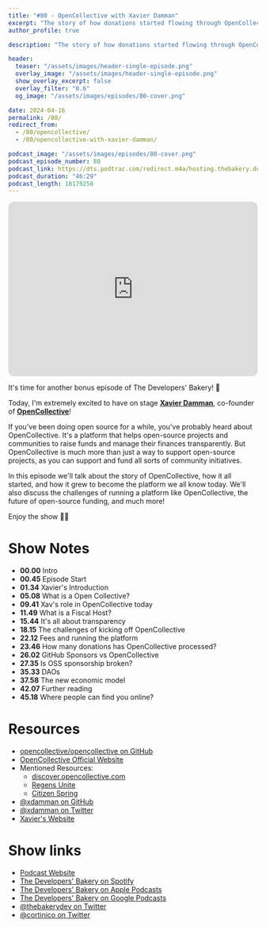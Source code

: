 ```yaml
---
title: "#80 - OpenCollective with Xavier Damman"
excerpt: "The story of how donations started flowing through OpenCollective, with Xavier Damman."
author_profile: true

description: "The story of how donations started flowing through OpenCollective, with Xavier Damman."

header:
  teaser: "/assets/images/header-single-episode.png"
  overlay_image: "/assets/images/header-single-episode.png"
  show_overlay_excerpt: false
  overlay_filter: "0.6"
  og_image: "/assets/images/episodes/80-cover.png"

date: 2024-04-16
permalink: /80/
redirect_from:
  - /80/opencollective/
  - /80/opencollective-with-xavier-damman/

podcast_image: "/assets/images/episodes/80-cover.png"
podcast_episode_number: 80
podcast_link: https://dts.podtrac.com/redirect.m4a/hosting.thebakery.dev/80-thedevelopersbakery-opencollective.m4a
podcast_duration: "46:29"
podcast_length: 18179250
---
```


<iframe style="border-radius:12px" src="https://open.spotify.com/embed/episode/3C1FtQVZQoqc4qB6kW9JtM?utm_source=generator" width="100%" height="352" frameBorder="0" allowfullscreen="" allow="autoplay; clipboard-write; encrypted-media; fullscreen; picture-in-picture" loading="lazy"></iframe>

It's time for another bonus episode of The Developers' Bakery! 🎉

Today, I'm extremely excited to have on stage [**Xavier Damman**](https://twitter.com/xdamman), co-founder of [**OpenCollective**](https://opencollective.com/)!

If you've been doing open source for a while, you've probably heard about OpenCollective. It's a platform that helps open-source projects and communities to raise funds and manage their finances transparently. But OpenCollective is much more than just a way to support open-source projects, as you can support and fund all sorts of community initiatives.

In this episode we'll talk about the story of OpenCollective, how it all started, and how it grew to become the platform we all know today. We'll also discuss the challenges of running a platform like OpenCollective, the future of open-source funding, and much more!

Enjoy the show 👨‍🍳

# Show Notes

- **00.00** Intro
- **00.45** Episode Start
- **01.34** Xavier's Introduction
- **05.08** What is a Open Collective?
- **09.41** Xav's role in OpenCollective today
- **11.49** What is a Fiscal Host?
- **15.44** It's all about transparency
- **18.15** The challenges of kicking off OpenCollective
- **22.12** Fees and running the platform
- **23.46** How many donations has OpenCollective processed?
- **26.02** GitHub Sponsors vs OpenCollective
- **27.35** Is OSS sponsorship broken?
- **35.33** DAOs
- **37.58** The new economic model
- **42.07** Further reading
- **45.18** Where people can find you online?

# Resources

- <i class="fab fa-github"></i> [opencollective/opencollective on GitHub](https://github.com/opencollective/opencollective)
- <i class="fas fa-link"></i> [OpenCollective Official Website](https://opencollective.com)
- Mentioned Resources:
  - <i class="fas fa-link"></i> [discover.opencollective.com](https://discover.opencollective.com)
  - <i class="fas fa-link"></i> [Regens Unite](https://www.regensunite.earth/)
  - <i class="fas fa-link"></i> [Citizen Spring](https://citizenspring.earth/)
- <i class="fab fa-github"></i> [@xdamman on GitHub](https://github.com/xdamman)
- <i class="fab fa-twitter"></i> [@xdamman on Twitter](https://twitter.com/xdamman)
- <i class="fas fa-link"></i> [Xavier's Website](https://xavier.brussels/)

# Show links

- <i class="fas fa-link"></i> [Podcast Website](https://thebakery.dev)
- <i class="fab fa-spotify"></i> [The Developers' Bakery on Spotify](https://open.spotify.com/show/4jV6Yoz7D38sZJlYMzJm3k?si=AL3ske_0R_CKlEScMhYhug)
- <i class="fas fa-podcast"></i> [The Developers' Bakery on Apple Podcasts](https://podcasts.apple.com/us/podcast/the-developers-bakery/id1542849034)
- <i class="fab fa-google-play"></i> [The Developers' Bakery on Google Podcasts](https://podcasts.google.com/feed/aHR0cHM6Ly90aGViYWtlcnkuZGV2L3BvZGNhc3QueG1s)
- <i class="fab fa-twitter"></i> [@thebakerydev on Twitter](https://twitter.com/thebakerydev)
- <i class="fab fa-twitter"></i> [@cortinico on Twitter](https://twitter.com/cortinico)
